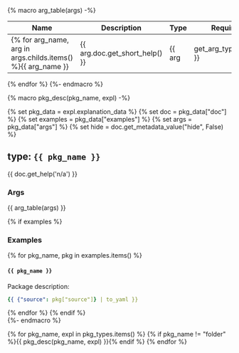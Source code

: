 {% macro arg_table(args) -%}

Name | Description | Type | Required | Default
-----|-------------|------|----------|--------
{% for arg_name, arg in args.childs.items() %}{{ arg_name }} | {{ arg.doc.get_short_help() }} | {{ arg | get_arg_type_string }} | {{ "yes" if arg.required else "no" }} | {{ "" if not arg.default else arg.default }}
{% endfor %}
{%- endmacro %}

{% macro pkg_desc(pkg_name, expl) -%}

{% set pkg_data = expl.explanation_data %}
{% set doc = pkg_data["doc"] %}
{% set examples = pkg_data["examples"] %}
{% set args = pkg_data["args"] %}
{% set hide = doc.get_metadata_value("hide", False) %}
## type: **``{{ pkg_name }}``**

{{ doc.get_help('n/a') }}

### Args

{{ arg_table(args) }}

{% if examples %}
### Examples
{% for pkg_name, pkg in examples.items() %}

#### ``{{ pkg_name }}``

Package description:

```yaml
{{ {"source": pkg["source"]} | to_yaml }}
```
{% endfor %}
{% endif %}  
{%- endmacro %}

{% for pkg_name, expl in pkg_types.items() %}
{% if pkg_name != "folder" %}{{ pkg_desc(pkg_name, expl) }}{% endif %}
{% endfor %}
